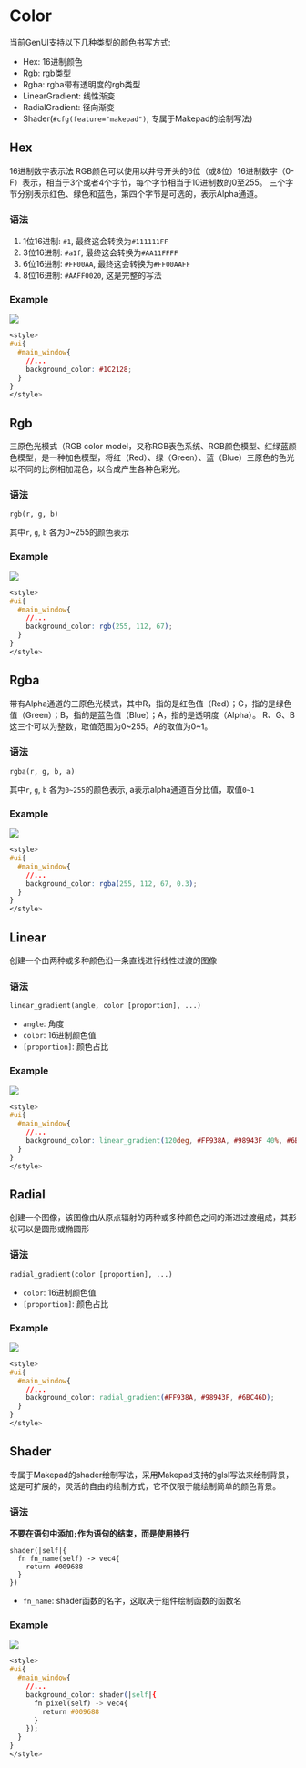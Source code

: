 # Color

当前GenUI支持以下几种类型的颜色书写方式:

- Hex: 16进制颜色
- Rgb: rgb类型
- Rgba: rgba带有透明度的rgb类型
- LinearGradient: 线性渐变
- RadialGradient: 径向渐变
- Shader(`#cfg(feature="makepad")`, 专属于Makepad的绘制写法)

## Hex

16进制数字表示法 RGB颜色可以使用以井号开头的6位（或8位）16进制数字（0-F）表示，相当于3个或者4个字节，每个字节相当于10进制数的0至255。 三个字节分别表示红色、绿色和蓝色，第四个字节是可选的，表示Alpha通道。

### 语法 

1. 1位16进制: `#1`, 最终这会转换为`#111111FF`
2. 3位16进制: `#a1f`, 最终这会转换为`#AA11FFFF`
3. 6位16进制: `#FF00AA`, 最终这会转换为`#FF00AAFF`
4. 8位16进制: `#AAFF0020`, 这是完整的写法

### Example
![](../../../static/gen/tutorials/hex.png)

```css
<style>
#ui{
  #main_window{
    //...
    background_color: #1C2128;
  }
}
</style>
```

## Rgb

三原色光模式（RGB color model，又称RGB表色系统、RGB颜色模型、红绿蓝颜色模型，是一种加色模型，将红（Red）、绿（Green）、蓝（Blue）三原色的色光以不同的比例相加混色，以合成产生各种色彩光。

### 语法

`rgb(r, g, b)`

其中`r`, `g`, `b` 各为0~255的颜色表示

### Example
![](../../../static/gen/tutorials/rgb.png)
```css
<style>
#ui{
  #main_window{
    //...
    background_color: rgb(255, 112, 67);
  }
}
</style>
```

## Rgba

带有Alpha通道的三原色光模式，其中R，指的是红色值（Red）；G，指的是绿色值（Green）；B，指的是蓝色值（Blue）；A，指的是透明度（Alpha）。 R、G、B这三个可以为整数，取值范围为0~255。A的取值为0~1。

### 语法

`rgba(r, g, b, a)`

其中`r`, `g`, `b` 各为`0~255`的颜色表示, a表示alpha通道百分比值，取值`0~1`

### Example
![](../../../static/gen/tutorials/rgb.png)
```css
<style>
#ui{
  #main_window{
    //...
    background_color: rgba(255, 112, 67, 0.3);
  }
}
</style>
```

## Linear

创建一个由两种或多种颜色沿一条直线进行线性过渡的图像

### 语法

`linear_gradient(angle, color [proportion], ...)`

- `angle`: 角度
- `color`: 16进制颜色值
- `[proportion]`: 颜色占比

### Example
![](../../../static/gen/tutorials/linear.png)
```css
<style>
#ui{
  #main_window{
    //...
    background_color: linear_gradient(120deg, #FF938A, #98943F 40%, #6BC46D);
  }
}
</style>
```

## Radial
创建一个图像，该图像由从原点辐射的两种或多种颜色之间的渐进过渡组成，其形状可以是圆形或椭圆形

### 语法
`radial_gradient(color [proportion], ...)`

- `color`: 16进制颜色值
- `[proportion]`: 颜色占比

### Example
![](../../../static/gen/tutorials/radial.png)
```css
<style>
#ui{
  #main_window{
    //...
    background_color: radial_gradient(#FF938A, #98943F, #6BC46D);
  }
}
</style>
```

## Shader
专属于Makepad的shader绘制写法，采用Makepad支持的glsl写法来绘制背景，这是可扩展的，灵活的自由的绘制方式，它不仅限于能绘制简单的颜色背景。

### 语法

**不要在语句中添加`;`作为语句的结束，而是使用换行**

```
shader(|self|{
  fn fn_name(self) -> vec4{
    return #009688
  }
})
```

- `fn_name`: shader函数的名字，这取决于组件绘制函数的函数名

### Example
![](../../../static/gen/tutorials/shader.png)
```css
<style>
#ui{
  #main_window{
    //...
    background_color: shader(|self|{
      fn pixel(self) -> vec4{
        return #009688
      }
    });
  }
}
</style>
```